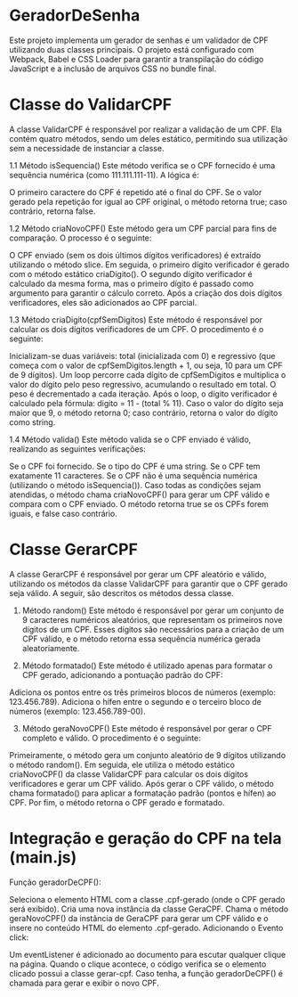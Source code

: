 # GeradorDeSenha
Este projeto implementa um gerador de senhas e um validador de CPF utilizando duas classes principais. O projeto está configurado com Webpack, Babel e CSS Loader para garantir a transpilação do código JavaScript e a inclusão de arquivos CSS no bundle final.

# Classe do ValidarCPF
A classe ValidarCPF é responsável por realizar a validação de um CPF. Ela contém quatro métodos, sendo um deles estático, permitindo sua utilização sem a necessidade de instanciar a classe.

1.1 Método isSequencia()
Este método verifica se o CPF fornecido é uma sequência numérica (como 111.111.111-11). A lógica é:

O primeiro caractere do CPF é repetido até o final do CPF.
Se o valor gerado pela repetição for igual ao CPF original, o método retorna true; caso contrário, retorna false.

1.2 Método criaNovoCPF()
Este método gera um CPF parcial para fins de comparação. O processo é o seguinte:

O CPF enviado (sem os dois últimos dígitos verificadores) é extraído utilizando o método slice.
Em seguida, o primeiro dígito verificador é gerado com o método estático criaDigito().
O segundo dígito verificador é calculado da mesma forma, mas o primeiro dígito é passado como argumento para garantir o cálculo correto.
Após a criação dos dois dígitos verificadores, eles são adicionados ao CPF parcial.

1.3 Método criaDigito(cpfSemDigitos)
Este método é responsável por calcular os dois dígitos verificadores de um CPF. O procedimento é o seguinte:

Inicializam-se duas variáveis: total (inicializada com 0) e regressivo (que começa com o valor de cpfSemDigitos.length + 1, ou seja, 10 para um CPF de 9 dígitos).
Um loop percorre cada dígito de cpfSemDigitos e multiplica o valor do dígito pelo peso regressivo, acumulando o resultado em total.
O peso é decrementado a cada iteração.
Após o loop, o dígito verificador é calculado pela fórmula: digito = 11 - (total % 11). Caso o valor do dígito seja maior que 9, o método retorna 0; caso contrário, retorna o valor do dígito como string.

1.4 Método valida()
Este método valida se o CPF enviado é válido, realizando as seguintes verificações:

Se o CPF foi fornecido.
Se o tipo do CPF é uma string.
Se o CPF tem exatamente 11 caracteres.
Se o CPF não é uma sequência numérica (utilizando o método isSequencia()).
Caso todas as condições sejam atendidas, o método chama criaNovoCPF() para gerar um CPF válido e compara com o CPF enviado. O método retorna true se os CPFs forem iguais, e false caso contrário.

# Classe GerarCPF
A classe GerarCPF é responsável por gerar um CPF aleatório e válido, utilizando os métodos da classe ValidarCPF para garantir que o CPF gerado seja válido. A seguir, são descritos os métodos dessa classe.


1. Método random()
Este método é responsável por gerar um conjunto de 9 caracteres numéricos aleatórios, que representam os primeiros nove dígitos de um CPF. Esses dígitos são necessários para a criação de um CPF válido, e o método retorna essa sequência numérica gerada aleatoriamente.

2. Método formatado()
Este método é utilizado apenas para formatar o CPF gerado, adicionando a pontuação padrão do CPF:

Adiciona os pontos entre os três primeiros blocos de números (exemplo: 123.456.789).
Adiciona o hífen entre o segundo e o terceiro bloco de números (exemplo: 123.456.789-00).

3. Método geraNovoCPF()
Este método é responsável por gerar o CPF completo e válido. O procedimento é o seguinte:

Primeiramente, o método gera um conjunto aleatório de 9 dígitos utilizando o método random().
Em seguida, ele utiliza o método estático criaNovoCPF() da classe ValidarCPF para calcular os dois dígitos verificadores e gerar um CPF válido.
Após gerar o CPF válido, o método chama formatado() para aplicar a formatação padrão (pontos e hífen) ao CPF.
Por fim, o método retorna o CPF gerado e formatado.

# Integração e geração do CPF na tela (main.js)

Função geradorDeCPF():

Seleciona o elemento HTML com a classe .cpf-gerado (onde o CPF gerado será exibido).
Cria uma nova instância da classe GeraCPF.
Chama o método geraNovoCPF() da instância de GeraCPF para gerar um CPF válido e o insere no conteúdo HTML do elemento .cpf-gerado.
Adicionando o Evento click:

Um eventListener é adicionado ao documento para escutar qualquer clique na página.
Quando o clique acontece, o código verifica se o elemento clicado possui a classe gerar-cpf. Caso tenha, a função geradorDeCPF() é chamada para gerar e exibir o novo CPF.